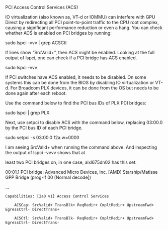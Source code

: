 PCI Access Control Services (ACS)

IO virtualization (also known as, VT-d or IOMMU) can interfere with GPU Direct by redirecting all PCI point-to-point traffic to the CPU root complex, causing a significant performance reduction or even a hang. You can check whether ACS is enabled on PCI bridges by running:

sudo lspci -vvv | grep ACSCtl

If lines show “SrcValid+”, then ACS might be enabled. Looking at the full output of lspci, one can check if a PCI bridge has ACS enabled.

sudo lspci -vvv

If PCI switches have ACS enabled, it needs to be disabled. On some systems this can be done from the BIOS by disabling IO virtualization or VT-d. For Broadcom PLX devices, it can be done from the OS but needs to be done again after each reboot.

Use the command below to find the PCI bus IDs of PLX PCI bridges:

sudo lspci | grep PLX

Next, use setpci to disable ACS with the command below, replacing 03:00.0 by the PCI bus ID of each PCI bridge.

sudo setpci -s 03:00.0 f2a.w=0000

 

I am seeing SrcValid+ when running the command above. And inspecting the output of lspci -vvvv shows that at

least two PCI bridges on, in one case, aixl675dn02 has this set:

00:01.1 PCI bridge: Advanced Micro Devices, Inc. [AMD] Starship/Matisse GPP Bridge (prog-if 00 [Normal decode])

…

    Capabilities: [2a0 v1] Access Control Services

        ACSCap: SrcValid+ TransBlk+ ReqRedir+ CmpltRedir+ UpstreamFwd+ EgressCtrl- DirectTrans+

        ACSCtl: SrcValid+ TransBlk- ReqRedir+ CmpltRedir+ UpstreamFwd+ EgressCtrl- DirectTrans-
